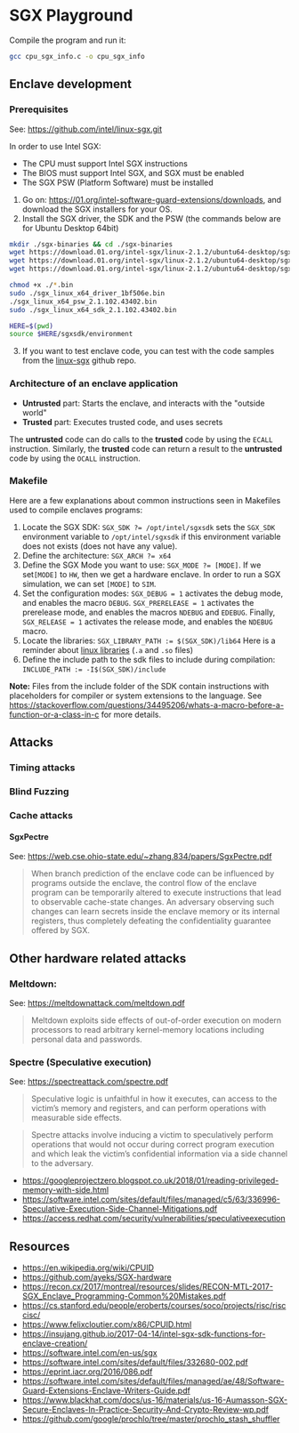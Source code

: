 # SGX Playground

Compile the program and run it:
```bash
gcc cpu_sgx_info.c -o cpu_sgx_info
```

## Enclave development

### Prerequisites

See: https://github.com/intel/linux-sgx.git

In order to use Intel SGX:
- The CPU must support Intel SGX instructions
- The BIOS must support Intel SGX, and SGX must be enabled
- The SGX PSW (Platform Software) must be installed

1. Go on: https://01.org/intel-software-guard-extensions/downloads, and download the SGX installers for your OS.
2. Install the SGX driver, the SDK and the PSW (the commands below are for Ubuntu Desktop 64bit)
```bash
mkdir ./sgx-binaries && cd ./sgx-binaries
wget https://download.01.org/intel-sgx/linux-2.1.2/ubuntu64-desktop/sgx_linux_x64_driver_1bf506e.bin
wget https://download.01.org/intel-sgx/linux-2.1.2/ubuntu64-desktop/sgx_linux_x64_psw_2.1.102.43402.bin
wget https://download.01.org/intel-sgx/linux-2.1.2/ubuntu64-desktop/sgx_linux_x64_sdk_2.1.102.43402.bin

chmod +x ./*.bin
sudo ./sgx_linux_x64_driver_1bf506e.bin
./sgx_linux_x64_psw_2.1.102.43402.bin
sudo ./sgx_linux_x64_sdk_2.1.102.43402.bin

HERE=$(pwd)
source $HERE/sgxsdk/environment
```
3. If you want to test enclave code, you can test with the code samples from the [linux-sgx](https://github.com/intel/linux-sgx.git) github repo.

### Architecture of an enclave application

- **Untrusted** part: Starts the enclave, and interacts with the "outside world"
- **Trusted** part: Executes trusted code, and uses secrets

The **untrusted** code can do calls to the **trusted** code by using the `ECALL` instruction.
Similarly, the **trusted** code can return a result to the **untrusted** code by using the `OCALL` instruction.

### Makefile

Here are a few explanations about common instructions seen in Makefiles used to compile enclaves programs:
1. Locate the SGX SDK: `SGX_SDK ?= /opt/intel/sgxsdk` sets the `SGX_SDK` environment variable to `/opt/intel/sgxsdk` if this environment variable does not exists (does not have any value).
2. Define the architecture: `SGX_ARCH ?= x64`
3. Define the SGX Mode you want to use: `SGX_MODE ?= [MODE]`. If we set`[MODE]` to `HW`, then we get a hardware enclave. In order to run a SGX simulation, we can set `[MODE]` to `SIM`.
4. Set the configuration modes: `SGX_DEBUG = 1` activates the debug mode, and enables the macro `DEBUG`. `SGX_PRERELEASE = 1` activates the prerelease mode, and enables the macros `NDEBUG` and `EDEBUG`. Finally, `SGX_RELEASE = 1` activates the release mode, and enables the `NDEBUG` macro.
5. Locate the libraries: `SGX_LIBRARY_PATH := $(SGX_SDK)/lib64`
Here is a reminder about [linux libraries](http://www.yolinux.com/TUTORIALS/LibraryArchives-StaticAndDynamic.html) (`.a` and `.so` files)
6. Define the include path to the sdk files to include during compilation: `INCLUDE_PATH := -I$(SGX_SDK)/include`

**Note:** Files from the include folder of the SDK contain instructions with placeholders for compiler or system extensions to the language. See https://stackoverflow.com/questions/34495206/whats-a-macro-before-a-function-or-a-class-in-c for more details.

## Attacks

### Timing attacks

### Blind Fuzzing

### Cache attacks

#### SgxPectre
See: https://web.cse.ohio-state.edu/~zhang.834/papers/SgxPectre.pdf

> When branch prediction of the enclave code can be influenced by programs outside the enclave, the control flow of the enclave program can be temporarily altered to execute instructions that lead to observable cache-state changes. An adversary observing such changes can learn secrets inside the enclave memory or its internal registers, thus completely defeating the confidentiality guarantee offered by SGX.

## Other hardware related attacks

### Meltdown: 
See: https://meltdownattack.com/meltdown.pdf

> Meltdown exploits side effects of out-of-order execution on modern processors to read arbitrary kernel-memory locations including personal data and passwords.

### Spectre (Speculative execution)
See: https://spectreattack.com/spectre.pdf

> Speculative logic is unfaithful in how it executes, can access to the victim’s memory and registers, and can perform operations with measurable side effects.

> Spectre attacks involve inducing a victim to speculatively perform operations that would not occur during correct program execution and which leak the victim’s confidential information via a side channel to the adversary.

- https://googleprojectzero.blogspot.co.uk/2018/01/reading-privileged-memory-with-side.html
- https://software.intel.com/sites/default/files/managed/c5/63/336996-Speculative-Execution-Side-Channel-Mitigations.pdf
- https://access.redhat.com/security/vulnerabilities/speculativeexecution

## Resources

- https://en.wikipedia.org/wiki/CPUID
- https://github.com/ayeks/SGX-hardware
- https://recon.cx/2017/montreal/resources/slides/RECON-MTL-2017-SGX_Enclave_Programming-Common%20Mistakes.pdf
- https://cs.stanford.edu/people/eroberts/courses/soco/projects/risc/risccisc/
- https://www.felixcloutier.com/x86/CPUID.html
- https://insujang.github.io/2017-04-14/intel-sgx-sdk-functions-for-enclave-creation/
- https://software.intel.com/en-us/sgx
- https://software.intel.com/sites/default/files/332680-002.pdf
- https://eprint.iacr.org/2016/086.pdf
- https://software.intel.com/sites/default/files/managed/ae/48/Software-Guard-Extensions-Enclave-Writers-Guide.pdf
- https://www.blackhat.com/docs/us-16/materials/us-16-Aumasson-SGX-Secure-Enclaves-In-Practice-Security-And-Crypto-Review-wp.pdf
- https://github.com/google/prochlo/tree/master/prochlo_stash_shuffler
